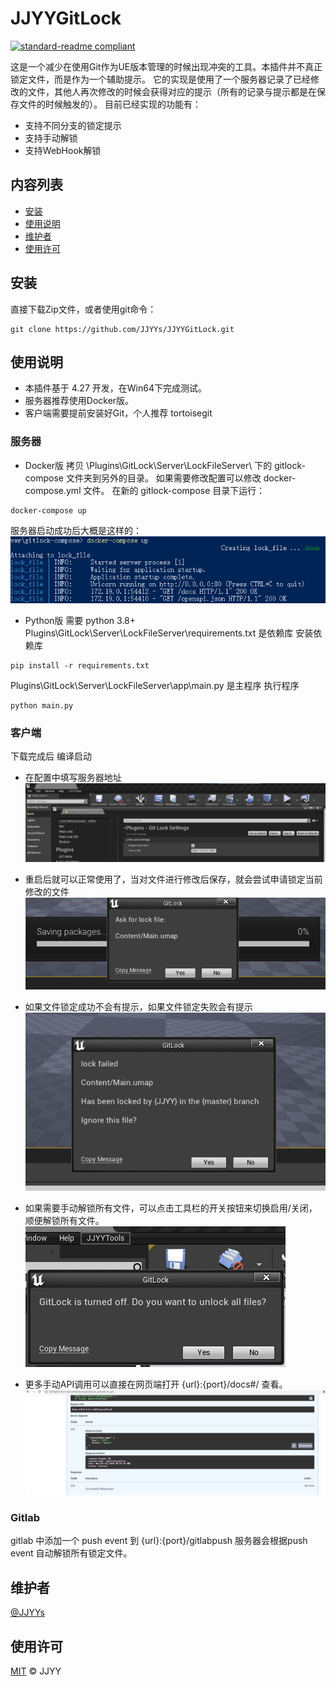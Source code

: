 # JJYYGitLock

[![standard-readme compliant](https://img.shields.io/badge/readme%20style-standard-brightgreen.svg?style=flat-square)](https://github.com/RichardLitt/standard-readme)

这是一个减少在使用Git作为UE版本管理的时候出现冲突的工具。本插件并不真正锁定文件，而是作为一个辅助提示。
它的实现是使用了一个服务器记录了已经修改的文件，其他人再次修改的时候会获得对应的提示（所有的记录与提示都是在保存文件的时候触发的）。
目前已经实现的功能有：
- 支持不同分支的锁定提示
- 支持手动解锁
- 支持WebHook解锁



## 内容列表

- [安装](#安装)
- [使用说明](#使用说明)
- [维护者](#维护者)
- [使用许可](#使用许可)

## 安装

直接下载Zip文件，或者使用git命令：

```
git clone https://github.com/JJYYs/JJYYGitLock.git
```

## 使用说明
- 本插件基于 4.27 开发，在Win64下完成测试。
- 服务器推荐使用Docker版。
- 客户端需要提前安装好Git，个人推荐 tortoisegit

### 服务器
- Docker版
拷贝 \Plugins\GitLock\Server\LockFileServer\ 下的 gitlock-compose 文件夹到另外的目录。
如果需要修改配置可以修改 docker-compose.yml 文件。
在新的 gitlock-compose 目录下运行：
```
docker-compose up
```
服务器启动成功后大概是这样的：
![](./Docs/Docker.png)

- Python版
需要 python 3.8+
Plugins\GitLock\Server\LockFileServer\requirements.txt 是依赖库
安装依赖库
```
pip install -r requirements.txt
```
Plugins\GitLock\Server\LockFileServer\app\main.py 是主程序
执行程序
```
python main.py
```

### 客户端
下载完成后 编译启动
- 在配置中填写服务器地址
![](./Docs/Setting.png)

- 重启后就可以正常使用了，当对文件进行修改后保存，就会尝试申请锁定当前修改的文件
![](./Docs/Lock.png)

- 如果文件锁定成功不会有提示，如果文件锁定失败会有提示
![](./Docs/LockFailed.png)

- 如果需要手动解锁所有文件，可以点击工具栏的开关按钮来切换启用/关闭，顺便解锁所有文件。
![](./Docs/Unlock.png)

- 更多手动API调用可以直接在网页端打开 {url}:{port}/docs#/ 查看。
![](./Docs/Web.png)

### Gitlab
gitlab 中添加一个 push event 到 {url}:{port}/gitlabpush 服务器会根据push event 自动解锁所有锁定文件。

## 维护者

[@JJYYs](https://github.com/JJYYs)

## 使用许可

[MIT](https://github.com/RichardLitt/standard-readme/blob/master/LICENSE) © JJYY

